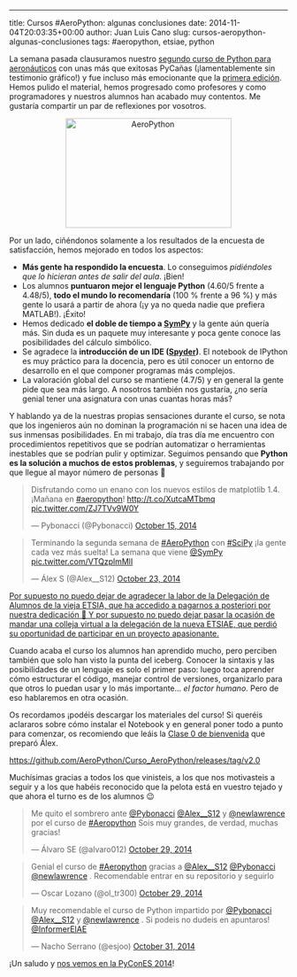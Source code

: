 ---
title: Cursos #AeroPython: algunas conclusiones
date: 2014-11-04T20:03:35+00:00
author: Juan Luis Cano
slug: cursos-aeropython-algunas-conclusiones
tags: #aeropython, etsiae, python

La semana pasada clausuramos nuestro [segundo curso de Python para aeronáuticos](http://pybonacci.org/2014/10/03/curso-de-python-en-la-etsiae-2a-edicion/ "Curso de Python en la ETSIAE: 2ª edición") con unas más que exitosas PyCañas (¡lamentablemente sin testimonio gráfico!) y fue incluso más emocionante que la [primera edición](http://pybonacci.org/2014/01/23/curso-de-python-en-la-etsi-aeronautica-y-del-espacio-de-madrid/ "Curso de Python en la ETSI Aeronáutica y del Espacio de Madrid"). Hemos pulido el material, hemos progresado como profesores y como programadores y nuestros alumnos han acabado muy contentos. Me gustaría compartir un par de reflexiones por vosotros.

<p style="text-align: center">
  <a href="http://pybonacci.org/wp-content/uploads/2014/10/aeropython.jpg"><img src="http://pybonacci.org/wp-content/uploads/2014/10/aeropython-300x198.jpg" alt="AeroPython" width="300" height="198" class="aligncenter size-medium wp-image-2754" srcset="https://pybonacci.org/wp-content/uploads/2014/10/aeropython-300x198.jpg 300w, https://pybonacci.org/wp-content/uploads/2014/10/aeropython.jpg 800w" sizes="(max-width: 300px) 100vw, 300px" /></a>
</p>

Por un lado, ciñéndonos solamente a los resultados de la encuesta de satisfacción, hemos mejorado en todos los aspectos:

<!--more-->

  * **Más gente ha respondido la encuesta**. Lo conseguimos _pidiéndoles que lo hicieran antes de salir del aula_. ¡Bien!
  * Los alumnos **puntuaron mejor el lenguaje Python** (4.60/5 frente a 4.48/5), **todo el mundo lo recomendaría** (100 % frente a 96 %) y más gente lo usará a partir de ahora (¡y ya no queda nadie que prefiera MATLAB!). ¡Éxito!
  * Hemos dedicado **el doble de tiempo a [SymPy](http://pybonacci.org/2012/04/04/introduccion-al-calculo-simbolico-en-python-con-sympy/ "Introducción al Cálculo Simbólico en Python con SymPy")** y la gente aún quería más. Sin duda es un paquete muy interesante y poca gente conoce las posibilidades del cálculo simbólico.
  * Se agradece la **introducción de un IDE ([Spyder](http://pybonacci.org/2012/08/28/the-amazing-spyder-man/ "The amazing Spyder, man!!!"))**. El notebook de IPython es muy práctico para la docencia, pero es útil conocer un entorno de desarrollo en el que componer programas más complejos.
  * La valoración global del curso se mantiene (4.7/5) y en general la gente pide que sea más largo. A nosotros también nos gustaría, ¿no sería genial tener una asignatura con unas cuantas horas más?

Y hablando ya de la nuestras propias sensaciones durante el curso, se nota que los ingenieros aún no dominan la programación ni se hacen una idea de sus inmensas posibilidades. En mi trabajo, día tras día me encuentro con procedimientos repetitivos que se podrían automatizar o herramientas inestables que se podrían pulir y optimizar. Seguimos pensando que **Python es la solución a muchos de estos problemas**, y seguiremos trabajando por que llegue al mayor número de personas 🙂

<blockquote class="twitter-tweet" width="550">
  <p>
    Disfrutando como un enano con los nuevos estilos de matplotlib 1.4. ¡Mañana en <a href="https://twitter.com/hashtag/aeropython?src=hash">#aeropython</a>!&#10;&#10;<a href="http://t.co/XutcaMTbmq">http://t.co/XutcaMTbmq</a> <a href="http://t.co/ZJ7TVv9W0Y">pic.twitter.com/ZJ7TVv9W0Y</a>
  </p>
  
  <p>
    &mdash; Pybonacci (@Pybonacci) <a href="https://twitter.com/Pybonacci/status/522469415372472320">October 15, 2014</a>
  </p>
</blockquote>



<blockquote class="twitter-tweet" width="550">
  <p>
    Terminando la segunda semana de <a href="https://twitter.com/hashtag/AeroPython?src=hash">#AeroPython</a> con <a href="https://twitter.com/hashtag/SciPy?src=hash">#SciPy</a> ¡la gente cada vez más suelta! La semana que viene <a href="https://twitter.com/SymPy">@SymPy</a> <a href="http://t.co/VTQzplmMlI">pic.twitter.com/VTQzplmMlI</a>
  </p>
  
  <p>
    &mdash; Álex S (@Alex__S12) <a href="https://twitter.com/Alex__S12/status/525370115865731072">October 23, 2014</a>
  </p>
</blockquote>



<ins datetime="2014-11-04T19:18:14+00:00">Por supuesto no puedo dejar de agradecer la labor de la Delegación de Alumnos de la vieja ETSIA, que ha accedido a pagarnos a posteriori por nuestra dedicación 🙂 Y por supuesto no puedo dejar pasar la ocasión de mandar una colleja virtual a la delegación de la nueva ETSIAE, que perdió su oportunidad de participar en un proyecto apasionante.</ins>

Cuando acaba el curso los alumnos han aprendido mucho, pero perciben también que solo han visto la punta del iceberg. Conocer la sintaxis y las posibilidades de un lenguaje es solo el primer paso: luego toca aprender cómo estructurar el código, manejar control de versiones, organizarlo para que otros lo puedan usar y lo más importante... _el factor humano_. Pero de eso hablaremos en otra ocasión.

Os recordamos ¡podéis descargar los materiales del curso! Si queréis aclararos sobre cómo instalar el Notebook y en general poner todo a punto para comenzar, os recomiendo que leáis la [Clase 0 de bienvenida](http://nbviewer.ipython.org/github/AeroPython/Curso_AeroPython/blob/v2.0/Notebooks/Clase0_Bienvenido.ipynb) que preparó Álex.

<https://github.com/AeroPython/Curso_AeroPython/releases/tag/v2.0>

Muchísimas gracias a todos los que vinisteis, a los que nos motivasteis a seguir y a los que habéis reconocido que la pelota está en vuestro tejado y que ahora el turno es de los alumnos 😉

<blockquote class="twitter-tweet" width="550">
  <p>
    Me quito el sombrero ante <a href="https://twitter.com/Pybonacci">@Pybonacci</a> <a href="https://twitter.com/Alex__S12">@Alex__S12</a> y <a href="https://twitter.com/newlawrence">@newlawrence</a> por el curso de <a href="https://twitter.com/hashtag/Aeropython?src=hash">#Aeropython</a> Sois muy grandes, de verdad, muchas gracias!
  </p>
  
  <p>
    &mdash; Álvaro SE (@alvaro012) <a href="https://twitter.com/alvaro012/status/527570175907098624">October 29, 2014</a>
  </p>
</blockquote>



<blockquote class="twitter-tweet" width="550">
  <p>
    Genial el curso de <a href="https://twitter.com/hashtag/Aeropython?src=hash">#Aeropython</a> gracias a <a href="https://twitter.com/Alex__S12">@Alex__S12</a> <a href="https://twitter.com/Pybonacci">@Pybonacci</a> <a href="https://twitter.com/newlawrence">@newlawrence</a> . Recomendable entrar en su repositorio y seguirlo
  </p>
  
  <p>
    &mdash; Oscar Lozano (@ol_tr300) <a href="https://twitter.com/ol_tr300/status/527496565309865984">October 29, 2014</a>
  </p>
</blockquote>



<blockquote class="twitter-tweet" width="550">
  <p>
    Muy recomendable el curso de Python impartido por <a href="https://twitter.com/Pybonacci">@Pybonacci</a> <a href="https://twitter.com/Alex__S12">@Alex__S12</a> y <a href="https://twitter.com/newlawrence">@newlawrence</a> . Si podeis no dudeis en apuntaros! <a href="https://twitter.com/InformerEIAE">@InformerEIAE</a>
  </p>
  
  <p>
    &mdash; Nacho Serrano (@esjoo) <a href="https://twitter.com/esjoo/status/528176488076832769">October 31, 2014</a>
  </p>
</blockquote>



¡Un saludo y [nos vemos en la PyConES 2014](http://2014.es.pycon.org/)!